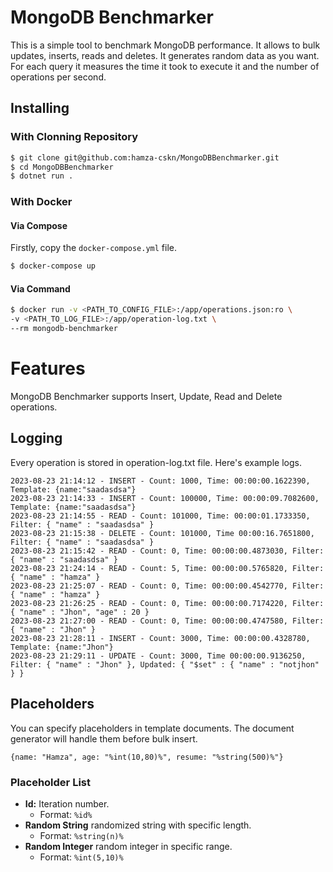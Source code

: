 # MongoDB Benchmarker

This is a simple tool to benchmark MongoDB performance. It allows to bulk updates, inserts, reads and deletes. It generates random data as you want. For each query it measures the time it took to execute it and the number of operations per second.

## Installing

### With Clonning Repository
```bash
$ git clone git@github.com:hamza-cskn/MongoDBBenchmarker.git
$ cd MongoDBBenchmarker
$ dotnet run .
```

### With Docker
#### Via Compose
Firstly, copy the `docker-compose.yml` file.
```bash
$ docker-compose up
```
#### Via Command
```bash
$ docker run -v <PATH_TO_CONFIG_FILE>:/app/operations.json:ro \
-v <PATH_TO_LOG_FILE>:/app/operation-log.txt \
--rm mongodb-benchmarker
```

# Features
MongoDB Benchmarker supports Insert, Update, Read and Delete operations.

## Logging
Every operation is stored in operation-log.txt file. Here's example logs.
```log
2023-08-23 21:14:12 - INSERT - Count: 1000, Time: 00:00:00.1622390, Template: {name:"saadasdsa"}
2023-08-23 21:14:33 - INSERT - Count: 100000, Time: 00:00:09.7082600, Template: {name:"saadasdsa"}
2023-08-23 21:14:55 - READ - Count: 101000, Time: 00:00:01.1733350, Filter: { "name" : "saadasdsa" }
2023-08-23 21:15:38 - DELETE - Count: 101000, Time 00:00:16.7651800, Filter: { "name" : "saadasdsa" }
2023-08-23 21:15:42 - READ - Count: 0, Time: 00:00:00.4873030, Filter: { "name" : "saadasdsa" }
2023-08-23 21:24:14 - READ - Count: 5, Time: 00:00:00.5765820, Filter: { "name" : "hamza" }
2023-08-23 21:25:07 - READ - Count: 0, Time: 00:00:00.4542770, Filter: { "name" : "hamza" }
2023-08-23 21:26:25 - READ - Count: 0, Time: 00:00:00.7174220, Filter: { "name" : "Jhon", "age" : 20 }
2023-08-23 21:27:00 - READ - Count: 0, Time: 00:00:00.4747580, Filter: { "name" : "Jhon" }
2023-08-23 21:28:11 - INSERT - Count: 3000, Time: 00:00:00.4328780, Template: {name:"Jhon"}
2023-08-23 21:29:11 - UPDATE - Count: 3000, Time 00:00:00.9136250, Filter: { "name" : "Jhon" }, Updated: { "$set" : { "name" : "notjhon" } }
```

## Placeholders
You can specify placeholders in template documents. The document generator will handle them before bulk insert.
```
{name: "Hamza", age: "%int(10,80)%", resume: "%string(500)%"}
```

### Placeholder List
* **Id:** Iteration number.
  * Format: `%id%`
* **Random String** randomized string with specific length.
  * Format: `%string(n)%`
* **Random Integer** random integer in specific range.
  * Format: `%int(5,10)%`

